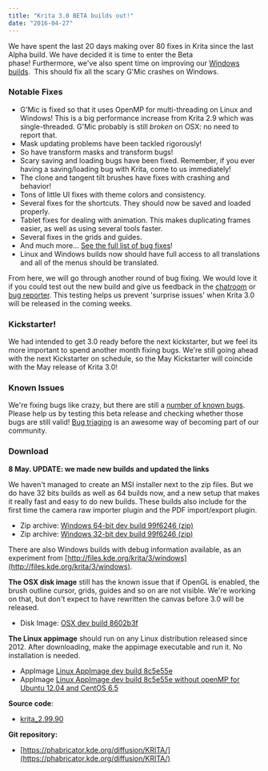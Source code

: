 ```yaml
---
title: "Krita 3.0 BETA builds out!"
date: "2016-04-27"
---
```


We have spent the last 20 days making over 80 fixes in Krita since the last Alpha build. We have decided it is time to enter the Beta phase! Furthermore, we've also spent time on improving our [Windows builds](/posts/new-krita-3-0-windows-builds/).  This should fix all the scary G'Mic crashes on Windows.

### Notable Fixes

- G'Mic is fixed so that it uses OpenMP for multi-threading on Linux and Windows! This is a big performance increase from Krita 2.9 which was single-threaded. G'Mic probably is still _broken_ on OSX: no need to report that.
- Mask updating problems have been tackled rigorously!
- So have transform masks and transform bugs!
- Scary saving and loading bugs have been fixed. Remember, if you ever having a saving/loading bug with Krita, come to us immediately!
- The clone and tangent tilt brushes have fixes with crashing and behavior!
- Tons of little UI fixes with theme colors and consistency.
- Several fixes for the shortcuts. They should now be saved and loaded properly.
- Tablet fixes for dealing with animation. This makes duplicating frames easier, as well as using several tools faster.
- Several fixes in the grids and guides.
- And much more... [See the full list of bug fixes](https://community.kde.org/Krita/Krita3dot1releasenotes#3.0_BETA_.2822nd_of_April.29)!
- Linux and Windows builds now should have full access to all translations and all of the menus should be translated.

From here, we will go through another round of bug fixing. We would love it if you could test out the new build and give us feedback in the [chatroom](https://krita.org/irc/) or [bug reporter](https://krita.org/get-involved/report-a-bug/). This testing helps us prevent 'surprise issues' when Krita 3.0 will be released in the coming weeks.

### Kickstarter!

We had intended to get 3.0 ready before the next kickstarter, but we feel its more important to spend another month fixing bugs. We're still going ahead with the next Kickstarter on schedule, so the May Kickstarter will coincide with the May release of Krita 3.0!

### Known Issues

We're fixing bugs like crazy, but there are still a [number of known bugs](https://bugs.kde.org/buglist.cgi?bug_severity=critical&bug_severity=grave&bug_severity=major&bug_severity=crash&bug_severity=normal&bug_severity=minor&bug_status=UNCONFIRMED&bug_status=CONFIRMED&bug_status=ASSIGNED&bug_status=REOPENED&list_id=1348442&product=krita&query_format=advanced). Please help us by testing this beta release and checking whether those bugs are still valid! [Bug triaging](/posts/ways-to-help-krita-bug-triaging/) is an awesome way of becoming part of our community.

### Download

**8 May. UPDATE: we made new builds and updated the links**

We haven't managed to create an MSI installer next to the zip files. But we do have 32 bits builds as well as 64 builds now, and a new setup that makes it really fast and easy to do new builds. These builds also include for the first time the camera raw importer plugin and the PDF import/export plugin.

- Zip archive: [Windows 64-bit dev build 99f6246 (zip)](http://files.kde.org/krita/3/windows/krita-3.0-Beta-master-99f6246-x64.zip)
- Zip archive: [Windows 32-bit dev build 99f6246 (zip)](http://files.kde.org/krita/3/windows/krita-3.0-Beta-master-99f6246-x86.zip)

There are also Windows builds with debug information available, as an experiment from [http://files.kde.org/krita/3/windows](http://files.kde.org/krita/3/windows).

**The OSX disk image** still has the known issue that if OpenGL is enabled, the brush outline cursor, grids, guides and so on are not visible. We're working on that, but don't expect to have rewritten the canvas before 3.0 will be released.

- Disk Image: [OSX dev build 8602b3f](http://files.kde.org/krita/3/osx/krita3-beta1-8602b3f.dmg)

**The Linux appimage** should run on any Linux distribution released since 2012. After downloading, make the appimage executable and run it. No installation is needed.

- AppImage [Linux AppImage dev build 8c5e55e](http://files.kde.org/krita/3/linux/krita-3.0-Beta-master-8c5e55e-x86_64.appimage)
- AppImage [Linux AppImage dev build 8c5e55e without openMP for Ubuntu 12.04 and CentOS 6.5](http://files.kde.org/krita/3/linux/krita-3.0-Beta-master-8c5e55e-no-openmp-x86_64.appimage)

**Source code**:

- [krita\_2.99.90](http://download.kde.org/unstable/krita/2.99.90/)

**Git repository:**

- [https://phabricator.kde.org/diffusion/KRITA/](https://phabricator.kde.org/diffusion/KRITA/)
